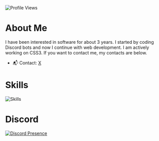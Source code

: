 <!-- Site Ziyaretçi Sayacı -->
<p>
  <img src="https://komarev.com/ghpvc/?username=aoz-dev&color=red&style=plastic" alt="Profile Views" />
</p>

# About Me

I have been interested in software for about 3 years. I started by coding Discord bots and now I continue with web development. I am actively working on CSS3. If you want to contact me, my contacts are below.

- 📬 Contact: [X](https://x.com/aozdevx)

# Skills

<p >
  <img src="https://skillicons.dev/icons?i=html,css,bootstrap,js,vscode,microsoft" alt="Skills" />
</p>


# Discord

<p >
  <a href="https://discord.com/users/1392225551401488526" target="_blank" rel="noopener noreferrer">
    <img src="https://lanyard.cnrad.dev/api/1392225551401488526?borderRadius=20px&idleMessage=Probably%20coding..." alt="Discord Presence" />
  </a>
</p>

